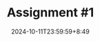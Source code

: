 ---
type: assignment
date: 2024-10-11T23:59:59+8:49
title: 'Assignment #1'
# pdf: /static_files/assignments/Assignment 1.pdf
# attachment: /static_files/assignments/Assignment 1.zip
#solutions: /static_files/assignments/asg_solutions.pdf
due_event: 
    type: due
    date: 2024-10-26T23:59:59
    description: 'Assignment #1 due'
---